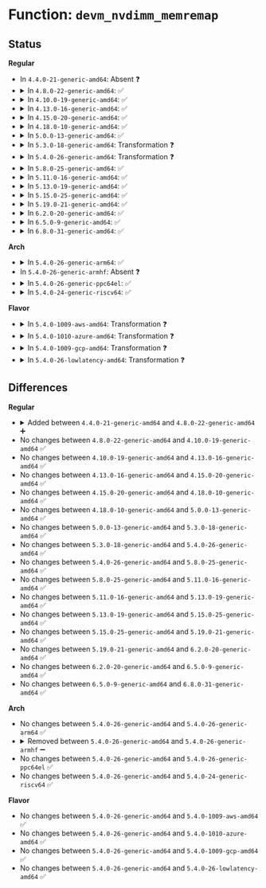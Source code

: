 # Function: <code>devm_nvdimm_memremap</code>

## Status
<b>Regular</b>
<ul>
<li>
In <code>4.4.0-21-generic-amd64</code>: Absent ❓
</li>
<li>
<details>
<summary>In <code>4.8.0-22-generic-amd64</code>: ✅</summary>

```c
void * devm_nvdimm_memremap(struct device * dev, resource_size_t offset, size_t size, long unsigned int flags)
```

```json
{
  "name": "devm_nvdimm_memremap",
  "collision_type": "Unique Global",
  "inline_type": "No",
  "funcs": [
    {
      "addr": 18446744071585054640,
      "name": "devm_nvdimm_memremap",
      "external": true,
      "loc": "drivers/nvdimm/core.c:164",
      "file": "drivers/nvdimm/core.c",
      "inline": "seen, unknown",
      "caller_inline": [],
      "caller_func": [
        "drivers/nvdimm/region_devs.c:nd_region_activate"
      ]
    }
  ],
  "symbols": [
    {
      "addr": 18446744071585054640,
      "name": "devm_nvdimm_memremap",
      "section": ".text",
      "bind": "STB_GLOBAL",
      "size": 715
    }
  ]
}
```
</details>
</li>
<li>
<details>
<summary>In <code>4.10.0-19-generic-amd64</code>: ✅</summary>

```c
void * devm_nvdimm_memremap(struct device * dev, resource_size_t offset, size_t size, long unsigned int flags)
```

```json
{
  "name": "devm_nvdimm_memremap",
  "collision_type": "Unique Global",
  "inline_type": "No",
  "funcs": [
    {
      "addr": 18446744071585237920,
      "name": "devm_nvdimm_memremap",
      "external": true,
      "loc": "drivers/nvdimm/core.c:164",
      "file": "drivers/nvdimm/core.c",
      "inline": "seen, unknown",
      "caller_inline": [],
      "caller_func": [
        "drivers/nvdimm/region_devs.c:nd_region_activate"
      ]
    }
  ],
  "symbols": [
    {
      "addr": 18446744071585237920,
      "name": "devm_nvdimm_memremap",
      "section": ".text",
      "bind": "STB_GLOBAL",
      "size": 719
    }
  ]
}
```
</details>
</li>
<li>
<details>
<summary>In <code>4.13.0-16-generic-amd64</code>: ✅</summary>

```c
void * devm_nvdimm_memremap(struct device * dev, resource_size_t offset, size_t size, long unsigned int flags)
```

```json
{
  "name": "devm_nvdimm_memremap",
  "collision_type": "Unique Global",
  "inline_type": "No",
  "funcs": [
    {
      "addr": 18446744071585320176,
      "name": "devm_nvdimm_memremap",
      "external": true,
      "loc": "drivers/nvdimm/core.c:164",
      "file": "drivers/nvdimm/core.c",
      "inline": "seen, unknown",
      "caller_inline": [],
      "caller_func": [
        "drivers/nvdimm/region_devs.c:nd_region_activate"
      ]
    }
  ],
  "symbols": [
    {
      "addr": 18446744071585320176,
      "name": "devm_nvdimm_memremap",
      "section": ".text",
      "bind": "STB_GLOBAL",
      "size": 649
    }
  ]
}
```
</details>
</li>
<li>
<details>
<summary>In <code>4.15.0-20-generic-amd64</code>: ✅</summary>

```c
void * devm_nvdimm_memremap(struct device * dev, resource_size_t offset, size_t size, long unsigned int flags)
```

```json
{
  "name": "devm_nvdimm_memremap",
  "collision_type": "Unique Global",
  "inline_type": "No",
  "funcs": [
    {
      "addr": 18446744071585748096,
      "name": "devm_nvdimm_memremap",
      "external": true,
      "loc": "drivers/nvdimm/core.c:164",
      "file": "drivers/nvdimm/core.c",
      "inline": "seen, unknown",
      "caller_inline": [],
      "caller_func": [
        "drivers/nvdimm/region_devs.c:nd_region_activate"
      ]
    }
  ],
  "symbols": [
    {
      "addr": 18446744071585748096,
      "name": "devm_nvdimm_memremap",
      "section": ".text",
      "bind": "STB_GLOBAL",
      "size": 660
    }
  ]
}
```
</details>
</li>
<li>
<details>
<summary>In <code>4.18.0-10-generic-amd64</code>: ✅</summary>

```c
void * devm_nvdimm_memremap(struct device * dev, resource_size_t offset, size_t size, long unsigned int flags)
```

```json
{
  "name": "devm_nvdimm_memremap",
  "collision_type": "Unique Global",
  "inline_type": "No",
  "funcs": [
    {
      "addr": 18446744071585994048,
      "name": "devm_nvdimm_memremap",
      "external": true,
      "loc": "drivers/nvdimm/core.c:164",
      "file": "drivers/nvdimm/core.c",
      "inline": "seen, unknown",
      "caller_inline": [],
      "caller_func": [
        "drivers/nvdimm/region_devs.c:nd_region_activate"
      ]
    }
  ],
  "symbols": [
    {
      "addr": 18446744071585994048,
      "name": "devm_nvdimm_memremap",
      "section": ".text",
      "bind": "STB_GLOBAL",
      "size": 661
    }
  ]
}
```
</details>
</li>
<li>
<details>
<summary>In <code>5.0.0-13-generic-amd64</code>: ✅</summary>

```c
void * devm_nvdimm_memremap(struct device * dev, resource_size_t offset, size_t size, long unsigned int flags)
```

```json
{
  "name": "devm_nvdimm_memremap",
  "collision_type": "Unique Global",
  "inline_type": "No",
  "funcs": [
    {
      "addr": 18446744071586130896,
      "name": "devm_nvdimm_memremap",
      "external": true,
      "loc": "drivers/nvdimm/core.c:164",
      "file": "drivers/nvdimm/core.c",
      "inline": "seen, unknown",
      "caller_inline": [],
      "caller_func": [
        "drivers/nvdimm/region_devs.c:nd_region_activate"
      ]
    }
  ],
  "symbols": [
    {
      "addr": 18446744071586130896,
      "name": "devm_nvdimm_memremap",
      "section": ".text",
      "bind": "STB_GLOBAL",
      "size": 664
    }
  ]
}
```
</details>
</li>
<li>
<details>
<summary>In <code>5.3.0-18-generic-amd64</code>: Transformation ❓</summary>

```c
void * devm_nvdimm_memremap(struct device * dev, resource_size_t offset, size_t size, long unsigned int flags)
```

```json
{
  "name": "devm_nvdimm_memremap",
  "collision_type": "Unique Global",
  "inline_type": "No",
  "funcs": [
    {
      "addr": 0,
      "name": "devm_nvdimm_memremap",
      "external": true,
      "loc": "drivers/nvdimm/core.c:156",
      "file": "drivers/nvdimm/core.c",
      "inline": "seen, unknown",
      "caller_inline": [],
      "caller_func": [
        "drivers/nvdimm/region_devs.c:nd_region_activate"
      ]
    }
  ],
  "symbols": [
    {
      "addr": 18446744071586367084,
      "name": "devm_nvdimm_memremap.cold",
      "section": ".text",
      "bind": "STB_LOCAL",
      "size": 42
    },
    {
      "addr": 18446744071586365760,
      "name": "devm_nvdimm_memremap",
      "section": ".text",
      "bind": "STB_GLOBAL",
      "size": 614
    }
  ]
}
```
</details>
</li>
<li>
<details>
<summary>In <code>5.4.0-26-generic-amd64</code>: Transformation ❓</summary>

```c
void * devm_nvdimm_memremap(struct device * dev, resource_size_t offset, size_t size, long unsigned int flags)
```

```json
{
  "name": "devm_nvdimm_memremap",
  "collision_type": "Unique Global",
  "inline_type": "No",
  "funcs": [
    {
      "addr": 0,
      "name": "devm_nvdimm_memremap",
      "external": true,
      "loc": "drivers/nvdimm/core.c:156",
      "file": "drivers/nvdimm/core.c",
      "inline": "seen, unknown",
      "caller_inline": [],
      "caller_func": [
        "drivers/nvdimm/region_devs.c:nd_region_activate"
      ]
    }
  ],
  "symbols": [
    {
      "addr": 18446744071586515116,
      "name": "devm_nvdimm_memremap.cold",
      "section": ".text",
      "bind": "STB_LOCAL",
      "size": 42
    },
    {
      "addr": 18446744071586513808,
      "name": "devm_nvdimm_memremap",
      "section": ".text",
      "bind": "STB_GLOBAL",
      "size": 598
    }
  ]
}
```
</details>
</li>
<li>
<details>
<summary>In <code>5.8.0-25-generic-amd64</code>: ✅</summary>

```c
void * devm_nvdimm_memremap(struct device * dev, resource_size_t offset, size_t size, long unsigned int flags)
```

```json
{
  "name": "devm_nvdimm_memremap",
  "collision_type": "Unique Global",
  "inline_type": "No",
  "funcs": [
    {
      "addr": 18446744071587294704,
      "name": "devm_nvdimm_memremap",
      "external": true,
      "loc": "drivers/nvdimm/core.c:156",
      "file": "drivers/nvdimm/core.c",
      "inline": "seen, unknown",
      "caller_inline": [],
      "caller_func": [
        "drivers/nvdimm/region_devs.c:nvdimm_map_flush"
      ]
    }
  ],
  "symbols": [
    {
      "addr": 18446744071587294704,
      "name": "devm_nvdimm_memremap",
      "section": ".text",
      "bind": "STB_GLOBAL",
      "size": 323
    }
  ]
}
```
</details>
</li>
<li>
<details>
<summary>In <code>5.11.0-16-generic-amd64</code>: ✅</summary>

```c
void * devm_nvdimm_memremap(struct device * dev, resource_size_t offset, size_t size, long unsigned int flags)
```

```json
{
  "name": "devm_nvdimm_memremap",
  "collision_type": "Unique Global",
  "inline_type": "No",
  "funcs": [
    {
      "addr": 18446744071587356000,
      "name": "devm_nvdimm_memremap",
      "external": true,
      "loc": "drivers/nvdimm/core.c:156",
      "file": "drivers/nvdimm/core.c",
      "inline": "seen, unknown",
      "caller_inline": [],
      "caller_func": [
        "drivers/nvdimm/region_devs.c:nvdimm_map_flush"
      ]
    }
  ],
  "symbols": [
    {
      "addr": 18446744071587356000,
      "name": "devm_nvdimm_memremap",
      "section": ".text",
      "bind": "STB_GLOBAL",
      "size": 323
    }
  ]
}
```
</details>
</li>
<li>
<details>
<summary>In <code>5.13.0-19-generic-amd64</code>: ✅</summary>

```c
void * devm_nvdimm_memremap(struct device * dev, resource_size_t offset, size_t size, long unsigned int flags)
```

```json
{
  "name": "devm_nvdimm_memremap",
  "collision_type": "Unique Global",
  "inline_type": "No",
  "funcs": [
    {
      "addr": 18446744071587237840,
      "name": "devm_nvdimm_memremap",
      "external": true,
      "loc": "drivers/nvdimm/core.c:156",
      "file": "drivers/nvdimm/core.c",
      "inline": "seen, unknown",
      "caller_inline": [],
      "caller_func": [
        "drivers/nvdimm/region_devs.c:nd_region_activate"
      ]
    }
  ],
  "symbols": [
    {
      "addr": 18446744071587237840,
      "name": "devm_nvdimm_memremap",
      "section": ".text",
      "bind": "STB_GLOBAL",
      "size": 318
    }
  ]
}
```
</details>
</li>
<li>
<details>
<summary>In <code>5.15.0-25-generic-amd64</code>: ✅</summary>

```c
void * devm_nvdimm_memremap(struct device * dev, resource_size_t offset, size_t size, long unsigned int flags)
```

```json
{
  "name": "devm_nvdimm_memremap",
  "collision_type": "Unique Global",
  "inline_type": "No",
  "funcs": [
    {
      "addr": 18446744071587804128,
      "name": "devm_nvdimm_memremap",
      "external": true,
      "loc": "drivers/nvdimm/core.c:156",
      "file": "drivers/nvdimm/core.c",
      "inline": "seen, unknown",
      "caller_inline": [],
      "caller_func": [
        "drivers/nvdimm/region_devs.c:nvdimm_map_flush"
      ]
    }
  ],
  "symbols": [
    {
      "addr": 18446744071587804128,
      "name": "devm_nvdimm_memremap",
      "section": ".text",
      "bind": "STB_GLOBAL",
      "size": 318
    }
  ]
}
```
</details>
</li>
<li>
<details>
<summary>In <code>5.19.0-21-generic-amd64</code>: ✅</summary>

```c
void * devm_nvdimm_memremap(struct device * dev, resource_size_t offset, size_t size, long unsigned int flags)
```

```json
{
  "name": "devm_nvdimm_memremap",
  "collision_type": "Unique Global",
  "inline_type": "No",
  "funcs": [
    {
      "addr": 18446744071589152576,
      "name": "devm_nvdimm_memremap",
      "external": true,
      "loc": "drivers/nvdimm/core.c:157",
      "file": "drivers/nvdimm/core.c",
      "inline": "seen, unknown",
      "caller_inline": [],
      "caller_func": [
        "drivers/nvdimm/region_devs.c:nvdimm_map_flush"
      ]
    }
  ],
  "symbols": [
    {
      "addr": 18446744071589152576,
      "name": "devm_nvdimm_memremap",
      "section": ".text",
      "bind": "STB_GLOBAL",
      "size": 337
    }
  ]
}
```
</details>
</li>
<li>
<details>
<summary>In <code>6.2.0-20-generic-amd64</code>: ✅</summary>

```c
void * devm_nvdimm_memremap(struct device * dev, resource_size_t offset, size_t size, long unsigned int flags)
```

```json
{
  "name": "devm_nvdimm_memremap",
  "collision_type": "Unique Global",
  "inline_type": "No",
  "funcs": [
    {
      "addr": 18446744071590703072,
      "name": "devm_nvdimm_memremap",
      "external": true,
      "loc": "drivers/nvdimm/core.c:157",
      "file": "drivers/nvdimm/core.c",
      "inline": "seen, unknown",
      "caller_inline": [],
      "caller_func": [
        "drivers/nvdimm/region_devs.c:nvdimm_map_flush"
      ]
    }
  ],
  "symbols": [
    {
      "addr": 18446744071590703072,
      "name": "devm_nvdimm_memremap",
      "section": ".text",
      "bind": "STB_GLOBAL",
      "size": 337
    }
  ]
}
```
</details>
</li>
<li>
<details>
<summary>In <code>6.5.0-9-generic-amd64</code>: ✅</summary>

```c
void * devm_nvdimm_memremap(struct device * dev, resource_size_t offset, size_t size, long unsigned int flags)
```

```json
{
  "name": "devm_nvdimm_memremap",
  "collision_type": "Unique Global",
  "inline_type": "No",
  "funcs": [
    {
      "addr": 18446744071591044144,
      "name": "devm_nvdimm_memremap",
      "external": true,
      "loc": "drivers/nvdimm/core.c:157",
      "file": "drivers/nvdimm/core.c",
      "inline": "seen, unknown",
      "caller_inline": [],
      "caller_func": [
        "drivers/nvdimm/region_devs.c:nvdimm_map_flush"
      ]
    }
  ],
  "symbols": [
    {
      "addr": 18446744071591044144,
      "name": "devm_nvdimm_memremap",
      "section": ".text",
      "bind": "STB_GLOBAL",
      "size": 344
    }
  ]
}
```
</details>
</li>
<li>
<details>
<summary>In <code>6.8.0-31-generic-amd64</code>: ✅</summary>

```c
void * devm_nvdimm_memremap(struct device * dev, resource_size_t offset, size_t size, long unsigned int flags)
```

```json
{
  "name": "devm_nvdimm_memremap",
  "collision_type": "Unique Global",
  "inline_type": "No",
  "funcs": [
    {
      "addr": 18446744071591388656,
      "name": "devm_nvdimm_memremap",
      "external": true,
      "loc": "drivers/nvdimm/core.c:157",
      "file": "drivers/nvdimm/core.c",
      "inline": "seen, unknown",
      "caller_inline": [],
      "caller_func": [
        "drivers/nvdimm/region_devs.c:nvdimm_map_flush"
      ]
    }
  ],
  "symbols": [
    {
      "addr": 18446744071591388656,
      "name": "devm_nvdimm_memremap",
      "section": ".text",
      "bind": "STB_GLOBAL",
      "size": 344
    }
  ]
}
```
</details>
</li>
</ul>
<b>Arch</b>
<ul>
<li>
<details>
<summary>In <code>5.4.0-26-generic-arm64</code>: ✅</summary>

```c
void * devm_nvdimm_memremap(struct device * dev, resource_size_t offset, size_t size, long unsigned int flags)
```

```json
{
  "name": "devm_nvdimm_memremap",
  "collision_type": "Unique Global",
  "inline_type": "No",
  "funcs": [
    {
      "addr": 18446603336499396016,
      "name": "devm_nvdimm_memremap",
      "external": true,
      "loc": "drivers/nvdimm/core.c:156",
      "file": "drivers/nvdimm/core.c",
      "inline": "seen, unknown",
      "caller_inline": [],
      "caller_func": [
        "drivers/nvdimm/region_devs.c:nd_region_activate"
      ]
    }
  ],
  "symbols": [
    {
      "addr": 18446603336499396016,
      "name": "devm_nvdimm_memremap",
      "section": ".text",
      "bind": "STB_GLOBAL",
      "size": 800
    }
  ]
}
```
</details>
</li>
<li>
In <code>5.4.0-26-generic-armhf</code>: Absent ❓
</li>
<li>
<details>
<summary>In <code>5.4.0-26-generic-ppc64el</code>: ✅</summary>

```c
void * devm_nvdimm_memremap(struct device * dev, resource_size_t offset, size_t size, long unsigned int flags)
```

```json
{
  "name": "devm_nvdimm_memremap",
  "collision_type": "Unique Global",
  "inline_type": "No",
  "funcs": [
    {
      "addr": 13835058055292635600,
      "name": "devm_nvdimm_memremap",
      "external": true,
      "loc": "drivers/nvdimm/core.c:156",
      "file": "drivers/nvdimm/core.c",
      "inline": "seen, unknown",
      "caller_inline": [],
      "caller_func": [
        "drivers/nvdimm/region_devs.c:nd_region_activate"
      ]
    }
  ],
  "symbols": [
    {
      "addr": 13835058055292635600,
      "name": "devm_nvdimm_memremap",
      "section": ".text",
      "bind": "STB_GLOBAL",
      "size": 828
    }
  ]
}
```
</details>
</li>
<li>
<details>
<summary>In <code>5.4.0-24-generic-riscv64</code>: ✅</summary>

```c
void * devm_nvdimm_memremap(struct device * dev, resource_size_t offset, size_t size, long unsigned int flags)
```

```json
{
  "name": "devm_nvdimm_memremap",
  "collision_type": "Unique Global",
  "inline_type": "No",
  "funcs": [
    {
      "addr": 18446743936276627978,
      "name": "devm_nvdimm_memremap",
      "external": true,
      "loc": "drivers/nvdimm/core.c:156",
      "file": "drivers/nvdimm/core.c",
      "inline": "seen, unknown",
      "caller_inline": [],
      "caller_func": [
        "drivers/nvdimm/region_devs.c:nd_region_activate"
      ]
    }
  ],
  "symbols": [
    {
      "addr": 18446743936276627978,
      "name": "devm_nvdimm_memremap",
      "section": ".text",
      "bind": "STB_GLOBAL",
      "size": 528
    }
  ]
}
```
</details>
</li>
</ul>
<b>Flavor</b>
<ul>
<li>
<details>
<summary>In <code>5.4.0-1009-aws-amd64</code>: Transformation ❓</summary>

```c
void * devm_nvdimm_memremap(struct device * dev, resource_size_t offset, size_t size, long unsigned int flags)
```

```json
{
  "name": "devm_nvdimm_memremap",
  "collision_type": "Unique Global",
  "inline_type": "No",
  "funcs": [
    {
      "addr": 0,
      "name": "devm_nvdimm_memremap",
      "external": true,
      "loc": "drivers/nvdimm/core.c:156",
      "file": "drivers/nvdimm/core.c",
      "inline": "seen, unknown",
      "caller_inline": [],
      "caller_func": [
        "drivers/nvdimm/region_devs.c:nd_region_activate"
      ]
    }
  ],
  "symbols": [
    {
      "addr": 18446744071586205596,
      "name": "devm_nvdimm_memremap.cold",
      "section": ".text",
      "bind": "STB_LOCAL",
      "size": 42
    },
    {
      "addr": 18446744071586204288,
      "name": "devm_nvdimm_memremap",
      "section": ".text",
      "bind": "STB_GLOBAL",
      "size": 598
    }
  ]
}
```
</details>
</li>
<li>
<details>
<summary>In <code>5.4.0-1010-azure-amd64</code>: Transformation ❓</summary>

```c
void * devm_nvdimm_memremap(struct device * dev, resource_size_t offset, size_t size, long unsigned int flags)
```

```json
{
  "name": "devm_nvdimm_memremap",
  "collision_type": "Unique Global",
  "inline_type": "No",
  "funcs": [
    {
      "addr": 0,
      "name": "devm_nvdimm_memremap",
      "external": true,
      "loc": "drivers/nvdimm/core.c:156",
      "file": "drivers/nvdimm/core.c",
      "inline": "seen, unknown",
      "caller_inline": [],
      "caller_func": [
        "drivers/acpi/nfit/core.c:acpi_nfit_blk_region_enable",
        "drivers/acpi/nfit/core.c:acpi_nfit_blk_region_enable",
        "drivers/nvdimm/region_devs.c:nd_region_activate"
      ]
    }
  ],
  "symbols": [
    {
      "addr": 18446744071586023964,
      "name": "devm_nvdimm_memremap.cold",
      "section": ".text",
      "bind": "STB_LOCAL",
      "size": 42
    },
    {
      "addr": 18446744071586022656,
      "name": "devm_nvdimm_memremap",
      "section": ".text",
      "bind": "STB_GLOBAL",
      "size": 598
    }
  ]
}
```
</details>
</li>
<li>
<details>
<summary>In <code>5.4.0-1009-gcp-amd64</code>: Transformation ❓</summary>

```c
void * devm_nvdimm_memremap(struct device * dev, resource_size_t offset, size_t size, long unsigned int flags)
```

```json
{
  "name": "devm_nvdimm_memremap",
  "collision_type": "Unique Global",
  "inline_type": "No",
  "funcs": [
    {
      "addr": 0,
      "name": "devm_nvdimm_memremap",
      "external": true,
      "loc": "drivers/nvdimm/core.c:156",
      "file": "drivers/nvdimm/core.c",
      "inline": "seen, unknown",
      "caller_inline": [],
      "caller_func": [
        "drivers/nvdimm/region_devs.c:nd_region_activate"
      ]
    }
  ],
  "symbols": [
    {
      "addr": 18446744071586463084,
      "name": "devm_nvdimm_memremap.cold",
      "section": ".text",
      "bind": "STB_LOCAL",
      "size": 42
    },
    {
      "addr": 18446744071586461776,
      "name": "devm_nvdimm_memremap",
      "section": ".text",
      "bind": "STB_GLOBAL",
      "size": 598
    }
  ]
}
```
</details>
</li>
<li>
<details>
<summary>In <code>5.4.0-26-lowlatency-amd64</code>: Transformation ❓</summary>

```c
void * devm_nvdimm_memremap(struct device * dev, resource_size_t offset, size_t size, long unsigned int flags)
```

```json
{
  "name": "devm_nvdimm_memremap",
  "collision_type": "Unique Global",
  "inline_type": "No",
  "funcs": [
    {
      "addr": 0,
      "name": "devm_nvdimm_memremap",
      "external": true,
      "loc": "drivers/nvdimm/core.c:156",
      "file": "drivers/nvdimm/core.c",
      "inline": "seen, unknown",
      "caller_inline": [],
      "caller_func": [
        "drivers/nvdimm/region_devs.c:nd_region_activate"
      ]
    }
  ],
  "symbols": [
    {
      "addr": 18446744071586574780,
      "name": "devm_nvdimm_memremap.cold",
      "section": ".text",
      "bind": "STB_LOCAL",
      "size": 42
    },
    {
      "addr": 18446744071586573472,
      "name": "devm_nvdimm_memremap",
      "section": ".text",
      "bind": "STB_GLOBAL",
      "size": 598
    }
  ]
}
```
</details>
</li>
</ul>

## Differences
<b>Regular</b>
<ul>
<li>
<details>
<summary>Added between <code>4.4.0-21-generic-amd64</code> and <code>4.8.0-22-generic-amd64</code> ➕</summary>

```c
void * devm_nvdimm_memremap(struct device * dev, resource_size_t offset, size_t size, long unsigned int flags)
```
</details>
</li>
<li>
No changes between <code>4.8.0-22-generic-amd64</code> and <code>4.10.0-19-generic-amd64</code> ✅
</li>
<li>
No changes between <code>4.10.0-19-generic-amd64</code> and <code>4.13.0-16-generic-amd64</code> ✅
</li>
<li>
No changes between <code>4.13.0-16-generic-amd64</code> and <code>4.15.0-20-generic-amd64</code> ✅
</li>
<li>
No changes between <code>4.15.0-20-generic-amd64</code> and <code>4.18.0-10-generic-amd64</code> ✅
</li>
<li>
No changes between <code>4.18.0-10-generic-amd64</code> and <code>5.0.0-13-generic-amd64</code> ✅
</li>
<li>
No changes between <code>5.0.0-13-generic-amd64</code> and <code>5.3.0-18-generic-amd64</code> ✅
</li>
<li>
No changes between <code>5.3.0-18-generic-amd64</code> and <code>5.4.0-26-generic-amd64</code> ✅
</li>
<li>
No changes between <code>5.4.0-26-generic-amd64</code> and <code>5.8.0-25-generic-amd64</code> ✅
</li>
<li>
No changes between <code>5.8.0-25-generic-amd64</code> and <code>5.11.0-16-generic-amd64</code> ✅
</li>
<li>
No changes between <code>5.11.0-16-generic-amd64</code> and <code>5.13.0-19-generic-amd64</code> ✅
</li>
<li>
No changes between <code>5.13.0-19-generic-amd64</code> and <code>5.15.0-25-generic-amd64</code> ✅
</li>
<li>
No changes between <code>5.15.0-25-generic-amd64</code> and <code>5.19.0-21-generic-amd64</code> ✅
</li>
<li>
No changes between <code>5.19.0-21-generic-amd64</code> and <code>6.2.0-20-generic-amd64</code> ✅
</li>
<li>
No changes between <code>6.2.0-20-generic-amd64</code> and <code>6.5.0-9-generic-amd64</code> ✅
</li>
<li>
No changes between <code>6.5.0-9-generic-amd64</code> and <code>6.8.0-31-generic-amd64</code> ✅
</li>
</ul>
<b>Arch</b>
<ul>
<li>
No changes between <code>5.4.0-26-generic-amd64</code> and <code>5.4.0-26-generic-arm64</code> ✅
</li>
<li>
<details>
<summary>Removed between <code>5.4.0-26-generic-amd64</code> and <code>5.4.0-26-generic-armhf</code> ➖</summary>

```c
void * devm_nvdimm_memremap(struct device * dev, resource_size_t offset, size_t size, long unsigned int flags)
```
</details>
</li>
<li>
No changes between <code>5.4.0-26-generic-amd64</code> and <code>5.4.0-26-generic-ppc64el</code> ✅
</li>
<li>
No changes between <code>5.4.0-26-generic-amd64</code> and <code>5.4.0-24-generic-riscv64</code> ✅
</li>
</ul>
<b>Flavor</b>
<ul>
<li>
No changes between <code>5.4.0-26-generic-amd64</code> and <code>5.4.0-1009-aws-amd64</code> ✅
</li>
<li>
No changes between <code>5.4.0-26-generic-amd64</code> and <code>5.4.0-1010-azure-amd64</code> ✅
</li>
<li>
No changes between <code>5.4.0-26-generic-amd64</code> and <code>5.4.0-1009-gcp-amd64</code> ✅
</li>
<li>
No changes between <code>5.4.0-26-generic-amd64</code> and <code>5.4.0-26-lowlatency-amd64</code> ✅
</li>
</ul>
